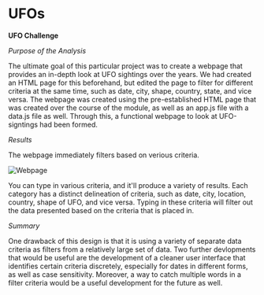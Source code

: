 # UFOs

**UFO Challenge**

*Purpose of the Analysis*

The ultimate goal of this particular project was to create a webpage that provides an in-depth look at UFO sightings over the years. We had created an HTML page for this beforehand, but edited the page to filter for different criteria at the same time, such as date, city, shape, country, state, and vice versa. The webpage was created using the pre-established HTML page that was created over the course of the module, as well as an app.js file with a data.js file as well. Through this, a functional webpage to look at UFO-signtings had been formed.

*Results*

The webpage immediately filters based on verious criteria.

![Webpage](https://user-images.githubusercontent.com/6594718/168714881-cd9dcb83-edae-4639-84b5-f47369bbb157.png)

You can type in various criteria, and it'll produce a variety of results. Each category has a distinct delineation of criteria, such as date, city, location, country, shape of UFO, and vice versa. Typing in these criteria will filter out the data presented based on the criteria that is placed in.

*Summary*

One drawback of this design is that it is using a variety of separate data criteria as filters from a relatively large set of data. Two further devlopments that would be useful are the development of a cleaner user interface that identifies certain criteria discretely, especially for dates in different forms, as well as case sensitivity. Moreover, a way to catch multiple words in a filter criteria would be a useful development for the future as well.
